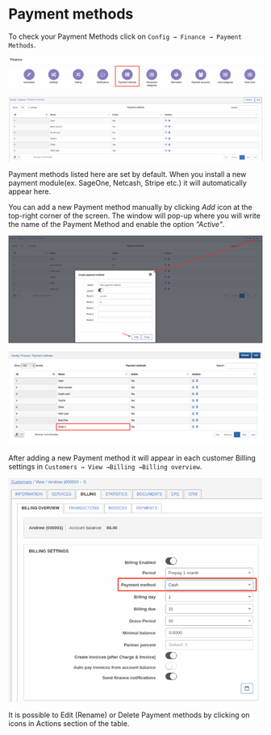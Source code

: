 Payment methods
=============

To check your Payment Methods click on `Config → Finance → Payment Methods`.

![Main menu](icon.png)

![List of methods](list.png)

Payment methods listed here are set by default. When you install a new payment module(ex. SageOne, Netcash, Stripe etc.) it will automatically appear here.  

You can add a new Payment method manually by clicking *Add* icon  at the top-right corner of the screen.  The window will pop-up where you will write the name of the Payment Method and enable the option *"Active"*.

![Create payment method](add.png)

![list of methods](list1.png)

After adding a new Payment method it will appear in each customer Billing settings in `Customers → View →Billing →Billing overview`.

![Selected](billing.png)


It is possible to Edit (Rename) or Delete Payment methods by clicking on icons in Actions section of the table.
